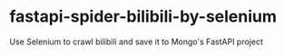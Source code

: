 # fastapi-spider-bilibili-by-selenium
Use Selenium to crawl bilibili and save it to Mongo's FastAPI project
